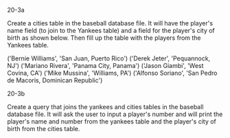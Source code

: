 20-3a

Create a cities table in the baseball database file. It will have the player's name field (to join to the Yankees table) and a field for the player's city of birth as shown below. Then fill up the table with the players from the Yankees table.

('Bernie Williams', 'San Juan, Puerto Rico')
('Derek Jeter', 'Pequannock, NJ')
('Mariano Rivera', 'Panama City, Panama')
('Jason Giambi', 'West Covina, CA')
('Mike Mussina', 'Williams, PA')
('Alfonso Soriano', 'San Pedro de Macoris, Dominican Republic')

20-3b

Create a query that joins the yankees and cities tables in the baseball database file. It will ask the user to input a player's number and will print the player's name and number from the yankees table and the player's city of birth from the cities table.